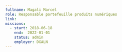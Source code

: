 ```yaml
---
fullname: Magali Marcel
role: Responsable portefeuille produits numériques
link:
missions:
  - start: 2018-06-18
    end:  2022-01-01
    status: admin
    employer: DGALN
---
```

